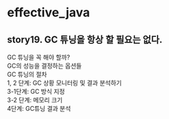 # effective_java  

## story19. GC 튜닝을 항상 할 필요는 없다. 
GC 튜닝을 꼭 해야 할까?  
GC의 성능을 결정하는 옵션들  
GC 튜닝의 절차  
1, 2 단계: GC 상황 모니터링 및 결과 분석하기  
3-1단계: GC 방식 지정  
3-2 단계: 메모리 크기  
4단계: GC튜닝 결과 분석  
